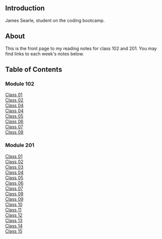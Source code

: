 ## Introduction

James Searle, student on the coding bootcamp.

## About

This is the front page to my reading notes for class 102 and 201. You may find links to each week's notes below.

## Table of Contents

### Module 102

[Class 01](https://github.com/jamessearle71/reading-notes/blob/main/code-102/102class-01.md)  
[Class 02](https://github.com/jamessearle71/reading-notes/blob/main/code-102/102class-02.md)  
[Class 04](https://github.com/jamessearle71/reading-notes/blob/main/code-102/102class-03.md)  
[Class 04](https://github.com/jamessearle71/reading-notes/blob/main/code-102/102class-04.md)  
[Class 05](https://github.com/jamessearle71/reading-notes/blob/main/code-102/102class-05.md)  
[Class 06](https://github.com/jamessearle71/reading-notes/blob/main/code-102/102class-06.md)  
[Class 07](https://github.com/jamessearle71/reading-notes/blob/main/code-102/102class-07.md)  
[Class 08](https://github.com/jamessearle71/reading-notes/blob/main/code-102/102class-08.md)

### Module 201

[Class 01](https://github.com/jamessearle71/reading-notes/blob/main/code-201/201class-01.md)  
[Class 02](https://github.com/jamessearle71/reading-notes/blob/main/code-201/201class-02.md)  
[Class 03](https://github.com/jamessearle71/reading-notes/blob/main/code-201/201class-03.md)  
[Class 04](https://github.com/jamessearle71/reading-notes/blob/main/code-201/201class-04.md)  
[Class 05](https://github.com/jamessearle71/reading-notes/blob/main/code-201/201class-05.md)  
[Class 06](https://github.com/jamessearle71/reading-notes/blob/main/code-201/201class-06.md)  
[Class 07](https://github.com/jamessearle71/reading-notes/blob/main/code-201/201class-07.md)  
[Class 08](https://github.com/jamessearle71/reading-notes/blob/main/code-201/201class-08.md)  
[Class 09]()  
[Class 10]()  
[Class 11]()  
[Class 12]()  
[Class 13]()  
[Class 14]()  
[Class 15]()
